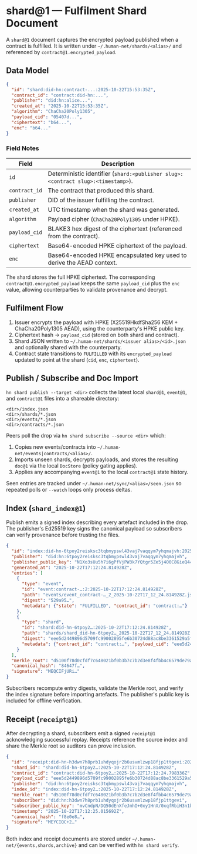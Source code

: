# shard@1 — Fulfilment Shard Document

A `shard@1` document captures the encrypted payload published when a contract is
fulfilled. It is written under `~/.human-net/shards/<alias>/` and referenced by
`contract@1.encrypted_payload`.

## Data Model

```json
{
  "id": "shard:did-hn:contract-...:2025-10-22T15:53:35Z",
  "contract_id": "contract:did-hn:...",
  "publisher": "did:hn:alice...",
  "created_at": "2025-10-22T15:53:35Z",
  "algorithm": "ChaCha20Poly1305",
  "payload_cid": "05407d...",
  "ciphertext": "b64...",
  "enc": "b64..."
}
```

### Field Notes

| Field | Description |
|-------|-------------|
| `id` | Deterministic identifier (`shard:<publisher slug>:<contract slug>:<timestamp>`). |
| `contract_id` | The contract that produced this shard. |
| `publisher` | DID of the issuer fulfilling the contract. |
| `created_at` | UTC timestamp when the shard was generated. |
| `algorithm` | Payload cipher (`ChaCha20Poly1305` under HPKE). |
| `payload_cid` | BLAKE3 hex digest of the ciphertext (referenced from the contract). |
| `ciphertext` | Base64-encoded HPKE ciphertext of the payload. |
| `enc` | Base64-encoded HPKE encapsulated key used to derive the AEAD context. |

The shard stores the full HPKE ciphertext. The corresponding
`contract@1.encrypted_payload` keeps the same `payload_cid` plus the `enc`
value, allowing counterparties to validate provenance and decrypt.

## Fulfilment Flow

1. Issuer encrypts the payload with HPKE (X25519HkdfSha256 KEM + ChaCha20Poly1305 AEAD),
   using the counterparty's HPKE public key.
2. Ciphertext hash → `payload_cid` (stored on both shard and contract).
3. Shard JSON written to `~/.human-net/shards/<issuer alias>/<id>.json` and
   optionally shared with the counterparty.
4. Contract state transitions to `FULFILLED` with its `encrypted_payload`
   updated to point at the shard (`cid`, `enc`, `ciphertext`).

## Publish / Subscribe and Doc Import

`hn shard publish --target <dir>` collects the latest local `shard@1`,
`event@1`, and `contract@1` files into a shareable directory:

```
<dir>/index.json
<dir>/shards/*.json
<dir>/events/*.json
<dir>/contracts/*.json
```

Peers poll the drop via `hn shard subscribe --source <dir>` which:

1. Copies new events/contracts into `~/.human-net/events|contracts/<alias>/`.
2. Imports unseen shards, decrypts payloads, and stores the resulting
   `doc@1` via the local `DocStore` (policy gating applies).
3. Applies any accompanying `event@1` to the local `contract@1` state history.

Seen entries are tracked under `~/.human-net/sync/<alias>/seen.json` so repeated
polls or `--watch` loops only process deltas.

## Index (`shard_index@1`)

Publish emits a signed index describing every artefact included in the drop.
The publisher's Ed25519 key signs the canonical payload so subscribers can
verify provenance before trusting the files.

```json
{
  "id": "index:did-hn-6tpoy2reisksc3tqbmypswl43vaj7vaqqym7yhqmajvh:2025-10-22T17:12:24.814928Z",
  "publisher": "did:hn:6tpoy2reisksc3tqbmypswl43vaj7vaqqym7yhqmajvh",
  "publisher_public_key": "N1Xo3sUu5h7i6gPfVjPW3k7YQtgr5Ze5j4O0C8GieQ4=",
  "generated_at": "2025-10-22T17:12:24.814928Z",
  "entries": [
    {
      "type": "event",
      "id": "event:contract-…:2:2025-10-22T17:12:24.814928Z",
      "path": "events/event_contract-…_2_2025-10-22T17_12_24.814928Z.json",
      "digest": "529a95…",
      "metadata": {"state": "FULFILLED", "contract_id": "contract:…"}
    },
    {
      "type": "shard",
      "id": "shard:did-hn-6tpoy2…:2025-10-22T17:12:24.814928Z",
      "path": "shards/shard_did-hn-6tpoy2…_2025-10-22T17_12_24.814928Z.json",
      "digest": "eee5d2449896d5709fc99002895fe6b30724d88ac8be3361529a5f0cf4d9e3a7",
      "metadata": {"contract_id": "contract:…", "payload_cid": "eee5d244…"}
    }
  ],
  "merkle_root": "d5100f78d0cfdf7c648021bf0b3b7c7b2d3e8f4fbb4c6579de79a80e5a9654ab",
  "canonical_hash": "84647f…",
  "signature": "MEQCIFjURi…"
}
```

Subscribers recompute entry digests, validate the Merkle root, and verify the
index signature before importing artefacts. The publisher's public key is
included for offline verification.

## Receipt (`receipt@1`)

After decrypting a shard, subscribers emit a signed `receipt@1` acknowledging
successful replay. Receipts reference the source index and share the Merkle
root so auditors can prove inclusion.

```json
{
  "id": "receipt:did-hn-h3dwn7h8prb1uhdyqojr2b6usvmlzwp18fjp1ttgevi:2025-10-22T17:12:25.015692Z",
  "shard_id": "shard:did-hn-6tpoy2…:2025-10-22T17:12:24.814928Z",
  "contract_id": "contract:did-hn-6tpoy2…:2025-10-22T17:12:24.798336Z",
  "payload_cid": "eee5d2449896d5709fc99002895fe6b30724d88ac8be3361529a5f0cf4d9e3a7",
  "publisher": "did:hn:6tpoy2reisksc3tqbmypswl43vaj7vaqqym7yhqmajvh",
  "index_id": "index:did-hn-6tpoy2…:2025-10-22T17:12:24.814928Z",
  "merkle_root": "d5100f78d0cfdf7c648021bf0b3b7c7b2d3e8f4fbb4c6579de79a80e5a9654ab",
  "subscriber": "did:hn:h3dwn7h8prb1uhdyqojr2b6usvmlzwp18fjp1ttgevi",
  "subscriber_public_key": "mvCndpN/DQ50dEnXfeJmhI+0xy1HnX/0xqfRbiH3n1k=",
  "timestamp": "2025-10-22T17:12:25.015692Z",
  "canonical_hash": "f8e0e8…",
  "signature": "MEYCIQC+2…"
}
```

Both index and receipt documents are stored under `~/.human-net/{events,shards,archive}`
and can be verified with `hn shard verify`.
